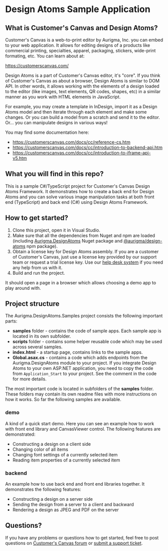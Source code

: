 # Design Atoms Sample Application

## What is Customer's Canvas and Design Atoms? 

Customer's Canvas is a web-to-print editor by Aurigma, Inc. you can embed to your web application. It allows for editing designs of a products like commercial printing, specialties, apparel, packaging, stickers, wide-print formating, etc. You can learn about at:

https://customerscanvas.com/

Design Atoms is a part of Customer's Canvas editor, it's "core". If you think of Customer's Canvas as about a browser, Design Atoms is similar to DOM API. In other words, it allows working with the elements of a design loaded to the editor (like images, text elements, QR codes, shapes, etc) in a similar manner as you work with HTML elements in JavaScript.

For example, you may create a template in InDesign, import it as a Design Atoms model and then iterate through each element and make some changes. Or you can build a model from a scratch and send it to the editor. Or... you can manipulate designs in various ways!

You may find some documentation here: 

- https://customerscanvas.com/docs/cc/reference-cs.htm
- https://customerscanvas.com/docs/cc/introduction-to-backend-api.htm
- https://customerscanvas.com/docs/cc/introduction-to-iframe-api-v5.htm

## What you will find in this repo? 

This is a sample C#/TypeScript project for Customer's Canvas Design Atoms Framework. It demonstrates how to create a back end for Design Atoms and you can solve various image manipulation tasks at both front end (TypeScript) and back end (C#) using Design Atoms Framework. 

## How to get started? 

1. Clone this project, open it in Visual Studio. 
2. Make sure that all the dependencies from Nuget and npm are loaded (including [Aurigma.DesignAtoms](https://www.nuget.org/packages/Aurigma.DesignAtoms/) Nuget package and [@aurigma/design-atoms](https://www.npmjs.com/package/@aurigma/design-atoms) npm package).
3. Obtain a license key for Design Atoms assembly. If you are a customer of Customer's Canvas, just use a license key provided by our support team or request a trial license key. Use our [help desk system](https://customerscanvas.com/account/cases/add) if you need any help from us with it.
4. Build and run the project. 

It should open a page in a browser which allows choosing a demo app to play around with. 

## Project structure

The Aurigma.DesignAtoms.Samples project consists the following important parts: 

- **samples** folder - contains the code of sample apps. Each sample app is located in its own subfolder.
- **scripts** folder - contains some helper reusable code which may be used across several samples. 
- **index.html** - a startup page, contains links to the sample apps.
- **Global.asax.cs** - contains a code which adds endpoints from the Aurigma.DesignAtoms module to your project. If you integrate Design Atoms to your own ASP.NET application, you need to copy the code from `Application_Start` to your project. See the comment in the code for more details. 

The most important code is located in subfolders of the **samples** folder. These folders may contain its own readme files with more instructions on how it works. So far the following samples are available.

### demo

A kind of a quick start demo. Here you can see an example how to work with front end library and CanvasViewer control. The following features are demonstrated: 

- Constructing a design on a client side
- Changing color of all items
- Changing font settings of a currently selected item
- Reading item properties of a currently selected item

### backend

An example how to use back end and front end libraries together. It demonstrates the following features: 

- Constructing a design on a server side
- Sending the design from a server to a client and backward
- Rendering a design as JPEG and PDF on the server

## Questions? 

If you have any problems or questions how to get started, feel free to post questions on [Customer's Canvas forum](https://forums.aurigma.com/yaf_topics44_Discussions--Customers-Canvas.aspx?src=github) or [submit a support ticket](https://customerscanvas.com/account/cases/add). 
